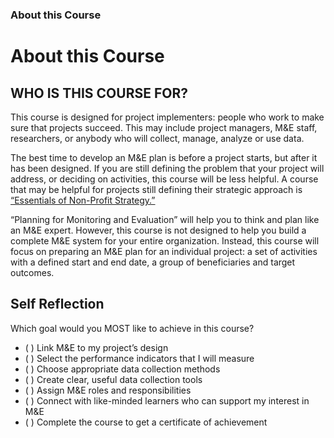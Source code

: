 ### About this Course
# About this Course 
## WHO IS THIS COURSE FOR?
This course is designed for project implementers: people who work to make sure that projects succeed. This may include project managers, M&E staff, researchers, or anybody who will collect, manage, analyze or use data. 

The best time to develop an M&E plan is before a project starts, but after it has been designed. If you are still defining the problem that your project will address, or deciding on activities, this course will be less helpful. A course that may be helpful for projects still defining their strategic approach is [“Essentials of Non-Profit Strategy.”](http://courses.philanthropyu.org/courses/course-v1:PhilanthropyU+Strategy_000+1_1.0_20180402_20180527/about)

“Planning for Monitoring and Evaluation” will help you to think and plan like an M&E expert. However, this course is not designed to help you build a complete M&E system for your entire organization. Instead, this course will focus on preparing an M&E plan for an individual project: a set of activities with a defined start and end date, a group of beneficiaries and target outcomes. 

## Self Reflection

Which goal would you MOST like to achieve in this course?
- ( ) Link M&E to my project’s design
- ( ) Select the performance indicators that I will measure
- ( ) Choose appropriate data collection methods
- ( ) Create clear, useful data collection tools
- ( ) Assign M&E roles and responsibilities
- ( ) Connect with like-minded learners who can support my interest in M&E
- ( ) Complete the course to get a certificate of achievement
